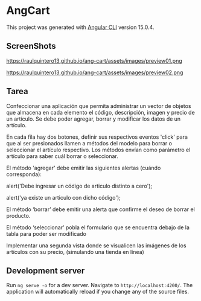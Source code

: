 # AngCart

This project was generated with [Angular CLI](https://github.com/angular/angular-cli) version 15.0.4.

## ScreenShots
https://raulquintero13.github.io/ang-cart/assets/images/preview01.png

https://raulquintero13.github.io/ang-cart/assets/images/preview02.png

## Tarea
Confeccionar una aplicación que permita administrar un vector de objetos que almacena en cada elemento el código, descripción, imagen y precio de un artículo. Se debe poder agregar, borrar y modificar los datos de un artículo.

En cada fila hay dos botones, definir  sus respectivos eventos 'click' para que al ser presionados llamen a métodos del modelo para borrar o seleccionar el artículo respectivo. Los métodos envían como parámetro el artículo para saber cuál borrar o seleccionar.

El método 'agregar' debe emitir las siguientes alertas (cuándo corresponda):

alert('Debe ingresar un código de articulo distinto a cero');

alert('ya existe un articulo con dicho código');

El método ‘borrar’ debe emitir una alerta que confirme el deseo de borrar el producto.

El método ‘seleccionar’ pobla el formulario que se encuentra debajo de la tabla para poder ser modificado

 

Implementar una segunda vista donde se visualicen las imágenes de los artículos con su precio, (simulando una tienda en línea)




## Development server

Run `ng serve -o` for a dev server. Navigate to `http://localhost:4200/`. The application will automatically reload if you change any of the source files.
